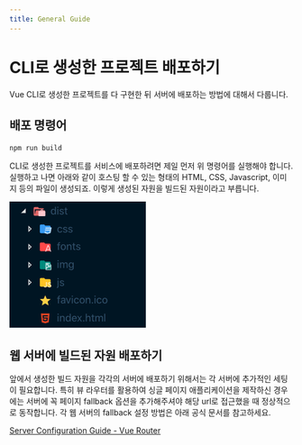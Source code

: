 ```yaml
---
title: General Guide
---
```


# CLI로 생성한 프로젝트 배포하기

Vue CLI로 생성한 프로젝트를 다 구현한 뒤 서버에 배포하는 방법에 대해서 다룹니다.

## 배포 명령어

`npm run build`

CLI로 생성한 프로젝트를 서비스에 배포하려면 제일 먼저 위 명령어를 실행해야 합니다. 실행하고 나면 아래와 같이 호스팅 할 수 있는 형태의 HTML, CSS, Javascript, 이미지 등의 파일이 생성되죠. 이렇게 생성된 자원을 빌드된 자원이라고 부릅니다.

![뷰 컴포넌트 통신 방식](../.vuepress/public/images/deploy-folder-structure.png)

## 웹 서버에 빌드된 자원 배포하기

앞에서 생성한 빌드 자원을 각각의 서버에 배포하기 위해서는 각 서버에 추가적인 세팅이 필요합니다. 특히 뷰 라우터를 활용하여 싱글 페이지 애플리케이션을 제작하신 경우에는 서버에 꼭 페이지 fallback 옵션을 추가해주셔야 해당 url로 접근했을 때 정상적으로 동작합니다. 각 웹 서버의 fallback 설정 방법은 아래 공식 문서를 참고하세요.

[Server Configuration Guide - Vue Router](https://router.vuejs.org/guide/essentials/history-mode.html#example-server-configurations)
